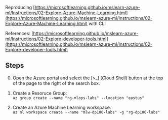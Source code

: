 
Reproducing 
[https://microsoftlearning.github.io/mslearn-azure-ml/Instructions/02-Explore-Azure-Machine-Learning.html](https://microsoftlearning.github.io/mslearn-azure-ml/Instructions/02-Explore-Azure-Machine-Learning.html)
with CLI

References:
[https://microsoftlearning.github.io/mslearn-azure-ml/Instructions/02-Explore-developer-tools.html](https://microsoftlearning.github.io/mslearn-azure-ml/Instructions/02-Explore-developer-tools.html)

## Steps

0. Open the Azure portal and select the [>_] (Cloud Shell) button at the top of the page to the right of the search box.

1. Create a Resoruce Group:  
`az group create --name "rg-mlops-labs" --location "eastus"`

2. Create an Azure Machine Learning workspace:  
`az ml workspace create --name "mlw-dp100-labs" -g "rg-dp100-labs"`
